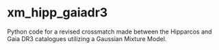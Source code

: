 # xm_hipp_gaiadr3
Python code for a revised crossmatch made between the Hipparcos and Gaia DR3 catalogues utilizing a Gaussian Mixture Model.

